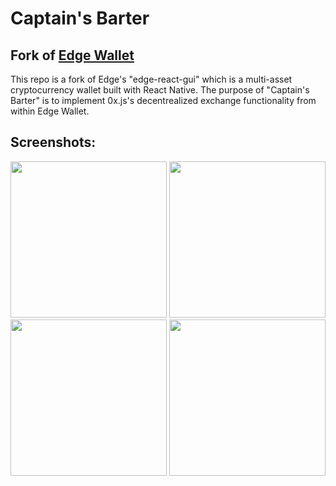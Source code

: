 # Captain's Barter
## Fork of [Edge Wallet](https://github.com/EdgeApp/edge-react-gui)

This repo is a fork of Edge's "edge-react-gui" which is a multi-asset cryptocurrency wallet built with React Native. The purpose of "Captain's Barter" is to implement 0x.js's decentrealized exchange functionality from within Edge Wallet.

## Screenshots:
<img src="https://imgur.com/bIHvUYt.png" width="250" /> <img src="https://imgur.com/nbixqZP.png" width="250" />
<img src="https://imgur.com/79Ox3wC.png" width="250" /> <img src="https://imgur.com/6y6NvOJ.png" width="250" />
